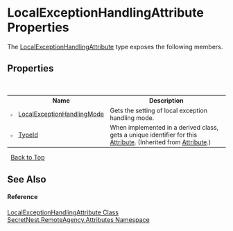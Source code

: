 # LocalExceptionHandlingAttribute Properties
 

The <a href="T_SecretNest_RemoteAgency_Attributes_LocalExceptionHandlingAttribute">LocalExceptionHandlingAttribute</a> type exposes the following members.


## Properties
&nbsp;<table><tr><th></th><th>Name</th><th>Description</th></tr><tr><td>![Public property](media/pubproperty.gif "Public property")</td><td><a href="P_SecretNest_RemoteAgency_Attributes_LocalExceptionHandlingAttribute_LocalExceptionHandlingMode">LocalExceptionHandlingMode</a></td><td>
Gets the setting of local exception handling mode.</td></tr><tr><td>![Public property](media/pubproperty.gif "Public property")</td><td><a href="https://docs.microsoft.com/dotnet/api/system.attribute.typeid#System_Attribute_TypeId" target="_blank">TypeId</a></td><td>
When implemented in a derived class, gets a unique identifier for this <a href="https://docs.microsoft.com/dotnet/api/system.attribute" target="_blank">Attribute</a>.
 (Inherited from <a href="https://docs.microsoft.com/dotnet/api/system.attribute" target="_blank">Attribute</a>.)</td></tr></table>&nbsp;
<a href="#localexceptionhandlingattribute-properties">Back to Top</a>

## See Also


#### Reference
<a href="T_SecretNest_RemoteAgency_Attributes_LocalExceptionHandlingAttribute">LocalExceptionHandlingAttribute Class</a><br /><a href="N_SecretNest_RemoteAgency_Attributes">SecretNest.RemoteAgency.Attributes Namespace</a><br />